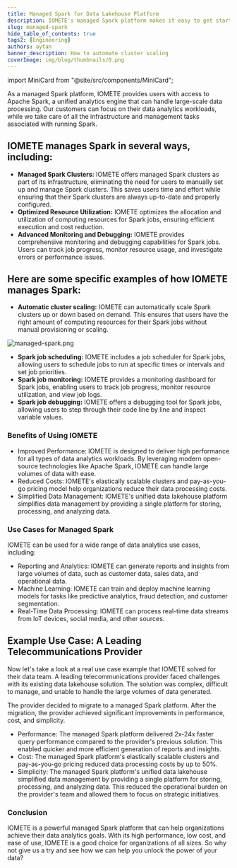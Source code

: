```yaml
---
title: Managed Spark for Data Lakehouse Platform
description: IOMETE's managed Spark platform makes it easy to get started with data analytics, with high performance, low costs, and simplified data management
slug: managed-spark
hide_table_of_contents: true
tags2: [Engineering]
authors: aytan
banner_description: How to automate cluster scaling
coverImage: img/blog/thumbnails/0.png
---
```


import MiniCard from "@site/src/components/MiniCard";

As a managed Spark platform, IOMETE provides users with access to Apache Spark, a unified analytics engine that can handle large-scale data processing. Our customers can focus on their data analytics workloads, while we take care of all the infrastructure and management tasks associated with running Spark.

<!-- truncate -->

## IOMETE manages Spark in several ways, including:

- **Managed Spark Clusters:** IOMETE offers managed Spark clusters as part of its infrastructure, eliminating the need for users to manually set up and manage Spark clusters. This saves users time and effort while ensuring that their Spark clusters are always up-to-date and properly configured.
- **Optimized Resource Utilization:** IOMETE optimizes the allocation and utilization of computing resources for Spark jobs, ensuring efficient execution and cost reduction.
- **Advanced Monitoring and Debugging:** IOMETE provides comprehensive monitoring and debugging capabilities for Spark jobs. Users can track job progress, monitor resource usage, and investigate errors or performance issues.

<!-- <MiniCard link="https://sandbox.iomete.com/auth/realms/iomete/protocol/openid-connect/registrations?client_id=app&response_type=code&scope=openid&redirect_uri=http://sandbox.iomete.com" linkName="Try Sandbox">Discovering the data lakehouse platform?</MiniCard> -->

## Here are some specific examples of how IOMETE manages Spark:

- **Automatic cluster scaling:** IOMETE can automatically scale Spark clusters up or down based on demand. This ensures that users have the right amount of computing resources for their Spark jobs without manual provisioning or scaling.

![managed-spark.png](/img/blog/2023-10-08-managed-spark/managed-spark.png)

- **Spark job scheduling:** IOMETE includes a job scheduler for Spark jobs, allowing users to schedule jobs to run at specific times or intervals and set job priorities.
- **Spark job monitoring:** IOMETE provides a monitoring dashboard for Spark jobs, enabling users to track job progress, monitor resource utilization, and view job logs.
- **Spark job debugging:** IOMETE offers a debugging tool for Spark jobs, allowing users to step through their code line by line and inspect variable values.

### Benefits of Using IOMETE

- Improved Performance: IOMETE is designed to deliver high performance for all types of data analytics workloads. By leveraging modern open-source technologies like Apache Spark, IOMETE can handle large volumes of data with ease.
- Reduced Costs: IOMETE's elastically scalable clusters and pay-as-you-go pricing model help organizations reduce their data processing costs.
- Simplified Data Management: IOMETE's unified data lakehouse platform simplifies data management by providing a single platform for storing, processing, and analyzing data.

### Use Cases for Managed Spark

IOMETE can be used for a wide range of data analytics use cases, including:

- Reporting and Analytics: IOMETE can generate reports and insights from large volumes of data, such as customer data, sales data, and operational data.
- Machine Learning: IOMETE can train and deploy machine learning models for tasks like predictive analytics, fraud detection, and customer segmentation.
- Real-Time Data Processing: IOMETE can process real-time data streams from IoT devices, social media, and other sources.

## Example Use Case: A Leading Telecommunications Provider

Now let's take a look at a real use case example that IOMETE solved for their data team. A leading telecommunications provider faced challenges with its existing data lakehouse solution. The solution was complex, difficult to manage, and unable to handle the large volumes of data generated.

The provider decided to migrate to a managed Spark platform. After the migration, the provider achieved significant improvements in performance, cost, and simplicity.

- Performance: The managed Spark platform delivered 2x-24x faster query performance compared to the provider's previous solution. This enabled quicker and more efficient generation of reports and insights.
- Cost: The managed Spark platform's elastically scalable clusters and pay-as-you-go pricing reduced data processing costs by up to 50%.
- Simplicity: The managed Spark platform's unified data lakehouse simplified data management by providing a single platform for storing, processing, and analyzing data. This reduced the operational burden on the provider's team and allowed them to focus on strategic initiatives.

### Conclusion

IOMETE is a powerful managed Spark platform that can help organizations achieve their data analytics goals. With its high performance, low cost, and ease of use, IOMETE is a good choice for organizations of all sizes. So why not give us a try and see how we can help you unlock the power of your data?
